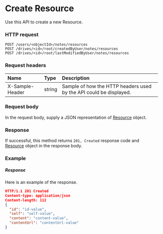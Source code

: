 # Create Resource

Use this API to create a new Resource.
### HTTP request
```http
POST /users/<objectId>/notes/resources
POST /drives/<id>/root/createdByUser/notes/resources
POST /drives/<id>/root/lastModifiedByUser/notes/resources

```
### Request headers
| Name       | Type | Description|
|:---------------|:--------|:----------|
| X-Sample-Header  | string  | Sample of how the HTTP headers used by the API could be displayed.|

### Request body
In the request body, supply a JSON representation of [Resource](../resources/resource.md) object.


### Response
If successful, this method returns `201, Created` response code and [Resource](../resources/resource.md) object in the response body.

### Example
##### Response
Here is an example of the response.
```json
HTTP/1.1 201 Created
Content-type: application/json
Content-length: 112
{
  "id": "id-value",
  "self": "self-value",
  "content": "content-value",
  "contentUrl": "contentUrl-value"
}
```
<!-- uuid: 2d6c7d1f-73b8-4079-96f3-af765938fcac\n2015-10-09 15:14:08 UTC -->
